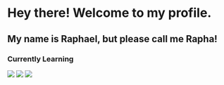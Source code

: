 # Hey there! Welcome to my profile.
## My name is Raphael, but please call me Rapha!
### Currently Learning
<div>
 <img src="https://cdn.jsdelivr.net/gh/devicons/devicon@latest/icons/html5/html5-original.svg" />
 <img src="https://cdn.jsdelivr.net/gh/devicons/devicon@latest/icons/css3/css3-original.svg" />
 <img src="https://cdn.jsdelivr.net/gh/devicons/devicon@latest/icons/javascript/javascript-original.svg" />
</div>
